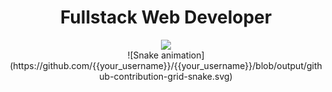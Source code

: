 <div align="center">
  <h1>Fullstack Web Developer</h1>
  
  <a href="https://skillicons.dev">
    <img src="https://skillicons.dev/icons?i=js,ts,react,nextjs,nodejs,express,nestjs,mysql,jest,figma,tailwind,styledcomponents&perline=4" />
  </a>
</div>

<div align="center">
  ![Snake animation](https://github.com/{{your_username}}/{{your_username}}/blob/output/github-contribution-grid-snake.svg)
</div>
